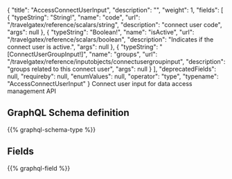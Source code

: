 {
  "title": "AccessConnectUserInput",
  "description": "",
  "weight": 1,
  "fields": [
    {
      "typeString": "String!",
      "name": "code",
      "url": "/travelgatex/reference/scalars/string",
      "description": "connect user code",
      "args": null
    },
    {
      "typeString": "Boolean!",
      "name": "isActive",
      "url": "/travelgatex/reference/scalars/boolean",
      "description": "Indicates if the connect user is active.",
      "args": null
    },
    {
      "typeString": "[ConnectUserGroupInput!]",
      "name": "groups",
      "url": "/travelgatex/reference/inputobjects/connectusergroupinput",
      "description": "groups related to this connect user",
      "args": null
    }
  ],
  "deprecatedFields": null,
  "requireby": null,
  "enumValues": null,
  "operator": "type",
  "typename": "AccessConnectUserInput"
}
Connect user input for data access management API
## GraphQL Schema definition

{{% graphql-schema-type %}}

## Fields

{{% graphql-field %}}

